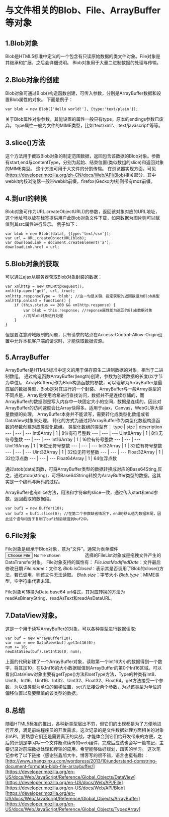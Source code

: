 # 与文件相关的Blob、File、ArrayBuffer等对象

## 1.Blob对象
Blob是HTML5标准中定义的一个包含有只读原始数据的类文件对象。File对象是其继承和扩展，之后会详细说明。
Blob对象用于大量二进制数据的处理与传输。

## 2.Blob对象的创建
Blob对象可通过Blob()构造函数创建，可传入参数，分别是ArrayBuffer数据和设置Blob属性的对象。
下面是例子：
```
var blob = new Blob(['Hello world!'], {type:'text/plain'});
```
关于Blob属性对象参数，其能设置的属性一般只有type，原本的endings参数已废弃。
type属性一般为文件的MIME类型，比如'text/xml'、'text/javascript'等等。

## 3.slice()方法
这个方法用于截取Blob对象的制定范围数据，返回包含该数据的Blob对象。参数有start,end与contentType，分别为起始、结束位置(类似数组的slice)和返回对象的MIME类型。
这个方法可用于大文件的分割传输。
在浏览器实现方面，可见(https://developer.mozilla.org/zh-CN/docs/Web/API/Blob)相关部分，其中webkit内核浏览器一般带webkit前缀，firefox(Gecko内核)则带有moz前缀。

## 4.到url的转换
Blob对象可作为URL.createObjectURL()的参数，返回该对象对应的URL地址，这个地址可以放在<a>标签提供用户此Blob对象文件下载，如果数据为图片则可以赋值到其src属性进行显示。
例子如下：
```
var blob = new Blob([data], {type:'text/csv'});
var url = URL.createObjectURL(blob);
var downloadLink = document.createElement('a');
downloadLink.href = url;
```

## 5.Blob对象的获取
可以通过ajax从服务器获取Blob对象封装的数据：
```
var xmlhttp = new XMLHttpRequest();
xmlhttp.open('get', url, true);
xmlhttp.responseType = 'blob'; //这一句是关键，指定获取的返回数据为Blob类型
xmlhttp.onload = function() {
	if (this.status == 200 && xmlhttp.response) {
		var blob = this.response; //reponse属性即为返回的Blob数据对象
		//对Blob对象进行处理
	}
}
```
但是要注意跨域限制的问题，只有请求的站点在Access-Control-Allow-Origin设置中允许本机客户端的请求时，才能获取数据资源。

## 5.ArrayBuffer
ArrayBuffer是HTML5标准中定义的用于保存原生二进制数据的对象，相当于二进制数组。
通过构造函数ArrayBuffer(length)创建，参数为创建数据的长度(以字节为单位)。
ArrayBuffer可作为Blob构造函数的参数，可以理解为ArrayBuffer是最底层的数据类型，Blob是对其进行的一个封装。
ArrayBuffer与一般Array类型的不同点是，Array是使用哈希进行查找访问，数据并不是连续存储的，而ArrayBuffer的数据则是写入内存中一块固定大小的空间，数据是连续的。因此对ArrayBuffer的访问速度会比Array快得多。适用于ajax，Canvas，WebGL等大容量数据的处理。
ArrayBuffer本身并不能读写，需要转化成类型化数组或者DataView对象来处理。
转化的方式为通过将ArrayBuffer作为类型化数组构造函数的参数创建对应类型化数组。
类型化数组的类型有：
type | size | description
--- | --- | ---
Int8Array | 1 | 8位有符号整数
--- | --- | ---
Uint8Array | 1 | 8位无符号整数
--- | --- | ---
Int16Array | 1 | 16位有符号整数
--- | --- | ---
Uint16Array | 1 | 16位无符号整数
--- | --- | ---
Int32Array | 1 | 32位有符号整数
--- | --- | ---
Uint32Array | 1 | 32位无符号整数
--- | --- | ---
Float32Array | 1 | 32位浮点数
--- | --- | ---
Float64Array | 1 | 64位浮点数

通过atob(data)函数，可将ArrayBuffer类型的数据转换成对应的Base64Sting,反之，通过atob(string)，可将Base64String转换为ArrayBuffer类型的数据。这其实是一个编码与解码的过程。

ArrayBuffer也有slice方法，用法和字符串的slice一致，通过传入start和end参数，返回截取的数据段。
```
var buf1 = new Buffer(10);
var buf2 = buf1.slice(0); //在第二个参数缺省情况下，end的默认值为数据末尾，因此这个语句相当于复制了buf1然后赋值到buf2中。
```


## 6.File对象
File对象是继承于Blob对象，意为“文件”。通常为表单控件<input type="file">选择的FileList对象或是拖拽文件产生的DataTransfer对象。
File对象支持的属性有：
*File.lastModifiedDate*：文件最后修改日期
*File.name*：文件名
*Blob.isClosed*：表示其是否调用了Blob的close()方法，若已调用，则该文件无法读取。
*Blob.size*：字节大小
*Blob.type*：MIME类型，空字符串代表未知。

File对象可转换为Data base64 url格式，其对应转换的方法为readAsBinaryString、readAsText和readAsDataURL。

## 7.DataView对象。
这是一个用于读写ArrayBuffer的对象，可以各种类型进行数据读取:
```
var buf = new ArrayBuffer(10);
var num = new DataView(buf).getInt16(0);
num += 10;
newDataView(buf).setInt16(0, num);
```
上面的代码新建了一个ArrayBuffer对象，读取第一个Int16大小的数据得到一个数字，将其加10，在以Int16的大小数据赋值到ArrayBuffer的第0个Int16区域。可以看出DataView对象主要有getType()方法和setType方法，Type的种类有Int8、Uint8、Int16、Uint16、Int32、Uint32、Float32、Float64。get方法接受一个参数，为以该类型为单位的偏移位置，set方法接受两个参数，为以该类型为单位的偏移位置以及要赋值的该类型的数据。

## 8.总结
随着HTML5标准的推出，各种新类型层出不穷，但它们的出现都是为了方便地进行开发，满足前端程序员的开发需求。这次记录的是文件数据处理方面相关的对象和API，要熟悉它们还是需要真正的实战，才能体会到它们给开发带来的方便，之后的计划是学习写一个文件断点续传的web组件，完成后应该也会写一篇笔记，主要记录对前端数据处理和传输的应用。希望能够做好规划，踏实的学习。
这次笔记参考了以下链接（感谢张鑫旭大牛，博客写的很不错，语言也挺有趣）：
[http://www.zhangxinxu.com/wordpress/2013/10/understand-domstring-document-formdata-blob-file-arraybuffer/]
[https://developer.mozilla.org/en-US/docs/Web/JavaScript/Reference/Global_Objects/DataView]
[https://developer.mozilla.org/en-US/docs/Web/API/File]
[https://developer.mozilla.org/en-US/docs/Web/API/Blob]
[https://developer.mozilla.org/en-US/docs/Web/JavaScript/Reference/Global_Objects/ArrayBuffer]
[https://developer.mozilla.org/en-US/docs/Web/JavaScript/Reference/Global_Objects/TypedArray]


